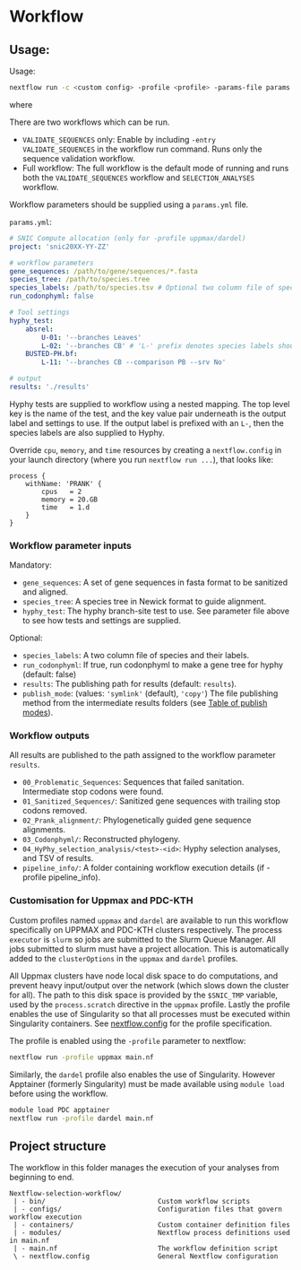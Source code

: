 # Workflow

## Usage:

Usage:
```bash
nextflow run -c <custom config> -profile <profile> -params-file params.yml <nextflow script> [ -entry VALIDATE_SEQUENCES ]
```

where 

There are two workflows which can be run.
- `VALIDATE_SEQUENCES` only: Enable by including `-entry VALIDATE_SEQUENCES` in the workflow run command. Runs only the sequence validation workflow.
- Full workflow: The full workflow is the default mode of running and runs both the `VALIDATE_SEQUENCES` workflow and `SELECTION_ANALYSES` workflow.

Workflow parameters should be supplied using a `params.yml` file. 

`params.yml`:
```yml
# SNIC Compute allocation (only for -profile uppmax/dardel)
project: 'snic20XX-YY-ZZ'

# workflow parameters
gene_sequences: /path/to/gene/sequences/*.fasta
species_tree: /path/to/species.tree
species_labels: /path/to/species.tsv # Optional two column file of species and their labels
run_codonphyml: false

# Tool settings
hyphy_test:
    absrel:
        U-01: '--branches Leaves'
        L-02: '--branches CB' # 'L-' prefix denotes species labels should be used
    BUSTED-PH.bf:
        L-11: '--branches CB --comparison PB --srv No'

# output
results: './results'
```

Hyphy tests are supplied to workflow using a nested mapping. The top level key is the name
of the test, and the key value pair underneath is the output label and settings to use. If
the output label is prefixed with an `L-`, then the species labels are also supplied to Hyphy.

Override `cpu`, `memory`, and `time` resources by creating a `nextflow.config` in your
launch directory (where you run `nextflow run ...`), that looks like:
```nextflow
process {
    withName: 'PRANK' {
        cpus   = 2
        memory = 20.GB
        time   = 1.d
    }
}
```

### Workflow parameter inputs

Mandatory:

- `gene_sequences`: A set of gene sequences in fasta format to be sanitized and aligned.
- `species_tree`: A species tree in Newick format to guide alignment.
- `hyphy_test`: The hyphy branch-site test to use. See parameter file above to see how tests and settings are supplied.

Optional:

- `species_labels`: A two column file of species and their labels.
- `run_codonphyml`: If true, run codonphyml to make a gene tree for hyphy (default: false) 
- `results`: The publishing path for results (default: `results`).
- `publish_mode`: (values: `'symlink'` (default), `'copy'`) The file
publishing method from the intermediate results folders
(see [Table of publish modes](https://www.nextflow.io/docs/latest/process.html#publishdir)).

### Workflow outputs

All results are published to the path assigned to the workflow parameter `results`.

- `00_Problematic_Sequences`: Sequences that failed sanitation. Intermediate stop codons were found.
- `01_Sanitized_Sequences/`: Sanitized gene sequences with trailing stop
codons removed.
- `02_Prank_alignment/`: Phylogenetically guided gene sequence alignments.
- `03_Codonphyml/`: Reconstructed phylogeny.
- `04_HyPhy_selection_analysis/<test>-<id>`: Hyphy selection analyses, and TSV of results.
- `pipeline_info/`: A folder containing workflow execution details (if -profile pipeline_info).

### Customisation for Uppmax and PDC-KTH

Custom profiles named `uppmax` and `dardel` are available to run this workflow specifically
on UPPMAX and PDC-KTH clusters respectively. The process `executor` is `slurm` so jobs are
submitted to the Slurm Queue Manager. All jobs submitted to slurm
must have a project allocation. This is automatically added to the `clusterOptions`
in the `uppmax` and `dardel` profiles. 

All Uppmax clusters have node local disk space to do
computations, and prevent heavy input/output over the network (which
slows down the cluster for all).
The path to this disk space is provided by the `$SNIC_TMP` variable, used by
the `process.scratch` directive in the `uppmax` profile. Lastly
the profile enables the use of Singularity so that all processes must be
executed within Singularity containers. See [nextflow.config](nextflow.config)
for the profile specification.

The profile is enabled using the `-profile` parameter to nextflow:

```bash
nextflow run -profile uppmax main.nf
```

Similarly, the `dardel` profile also enables the use of Singularity. However
Apptainer (formerly Singularity) must be made available using 
`module load` before using the workflow.

```bash
module load PDC apptainer
nextflow run -profile dardel main.nf
```

## Project structure

The workflow in this folder manages the execution of your analyses
from beginning to end.

```
Nextflow-selection-workflow/
 | - bin/                            Custom workflow scripts
 | - configs/                        Configuration files that govern workflow execution
 | - containers/                     Custom container definition files
 | - modules/                        Nextflow process definitions used in main.nf
 | - main.nf                         The workflow definition script
 \ - nextflow.config                 General Nextflow configuration
```
